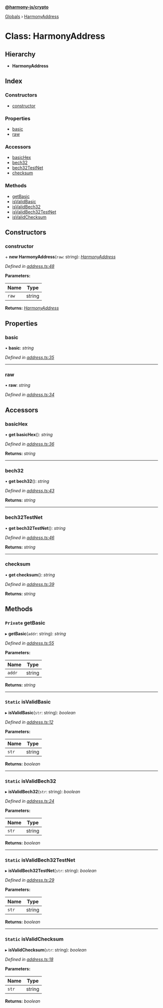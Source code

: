 **[@harmony-js/crypto](../README.md)**

[Globals](../README.md) › [HarmonyAddress](harmonyaddress.md)

# Class: HarmonyAddress

## Hierarchy

* **HarmonyAddress**

## Index

### Constructors

* [constructor](harmonyaddress.md#constructor)

### Properties

* [basic](harmonyaddress.md#basic)
* [raw](harmonyaddress.md#raw)

### Accessors

* [basicHex](harmonyaddress.md#basichex)
* [bech32](harmonyaddress.md#bech32)
* [bech32TestNet](harmonyaddress.md#bech32testnet)
* [checksum](harmonyaddress.md#checksum)

### Methods

* [getBasic](harmonyaddress.md#private-getbasic)
* [isValidBasic](harmonyaddress.md#static-isvalidbasic)
* [isValidBech32](harmonyaddress.md#static-isvalidbech32)
* [isValidBech32TestNet](harmonyaddress.md#static-isvalidbech32testnet)
* [isValidChecksum](harmonyaddress.md#static-isvalidchecksum)

## Constructors

###  constructor

\+ **new HarmonyAddress**(`raw`: string): *[HarmonyAddress](harmonyaddress.md)*

*Defined in [address.ts:48](https://github.com/FireStack-Lab/Harmony-sdk-core/blob/2ea7368/packages/harmony-crypto/src/address.ts#L48)*

**Parameters:**

Name | Type |
------ | ------ |
`raw` | string |

**Returns:** *[HarmonyAddress](harmonyaddress.md)*

## Properties

###  basic

• **basic**: *string*

*Defined in [address.ts:35](https://github.com/FireStack-Lab/Harmony-sdk-core/blob/2ea7368/packages/harmony-crypto/src/address.ts#L35)*

___

###  raw

• **raw**: *string*

*Defined in [address.ts:34](https://github.com/FireStack-Lab/Harmony-sdk-core/blob/2ea7368/packages/harmony-crypto/src/address.ts#L34)*

## Accessors

###  basicHex

• **get basicHex**(): *string*

*Defined in [address.ts:36](https://github.com/FireStack-Lab/Harmony-sdk-core/blob/2ea7368/packages/harmony-crypto/src/address.ts#L36)*

**Returns:** *string*

___

###  bech32

• **get bech32**(): *string*

*Defined in [address.ts:43](https://github.com/FireStack-Lab/Harmony-sdk-core/blob/2ea7368/packages/harmony-crypto/src/address.ts#L43)*

**Returns:** *string*

___

###  bech32TestNet

• **get bech32TestNet**(): *string*

*Defined in [address.ts:46](https://github.com/FireStack-Lab/Harmony-sdk-core/blob/2ea7368/packages/harmony-crypto/src/address.ts#L46)*

**Returns:** *string*

___

###  checksum

• **get checksum**(): *string*

*Defined in [address.ts:39](https://github.com/FireStack-Lab/Harmony-sdk-core/blob/2ea7368/packages/harmony-crypto/src/address.ts#L39)*

**Returns:** *string*

## Methods

### `Private` getBasic

▸ **getBasic**(`addr`: string): *string*

*Defined in [address.ts:55](https://github.com/FireStack-Lab/Harmony-sdk-core/blob/2ea7368/packages/harmony-crypto/src/address.ts#L55)*

**Parameters:**

Name | Type |
------ | ------ |
`addr` | string |

**Returns:** *string*

___

### `Static` isValidBasic

▸ **isValidBasic**(`str`: string): *boolean*

*Defined in [address.ts:12](https://github.com/FireStack-Lab/Harmony-sdk-core/blob/2ea7368/packages/harmony-crypto/src/address.ts#L12)*

**Parameters:**

Name | Type |
------ | ------ |
`str` | string |

**Returns:** *boolean*

___

### `Static` isValidBech32

▸ **isValidBech32**(`str`: string): *boolean*

*Defined in [address.ts:24](https://github.com/FireStack-Lab/Harmony-sdk-core/blob/2ea7368/packages/harmony-crypto/src/address.ts#L24)*

**Parameters:**

Name | Type |
------ | ------ |
`str` | string |

**Returns:** *boolean*

___

### `Static` isValidBech32TestNet

▸ **isValidBech32TestNet**(`str`: string): *boolean*

*Defined in [address.ts:29](https://github.com/FireStack-Lab/Harmony-sdk-core/blob/2ea7368/packages/harmony-crypto/src/address.ts#L29)*

**Parameters:**

Name | Type |
------ | ------ |
`str` | string |

**Returns:** *boolean*

___

### `Static` isValidChecksum

▸ **isValidChecksum**(`str`: string): *boolean*

*Defined in [address.ts:18](https://github.com/FireStack-Lab/Harmony-sdk-core/blob/2ea7368/packages/harmony-crypto/src/address.ts#L18)*

**Parameters:**

Name | Type |
------ | ------ |
`str` | string |

**Returns:** *boolean*
